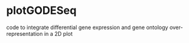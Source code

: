 # plotGODESeq
code to integrate differential gene expression and gene ontology over-representation in a 2D plot
